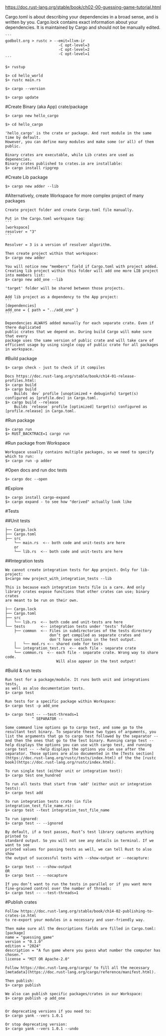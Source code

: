 https://doc.rust-lang.org/stable/book/ch02-00-guessing-game-tutorial.html

Cargo.toml is about describing your dependencies in a broad sense, and is written by you.
Cargo.lock contains exact information about your dependencies. It is maintained by Cargo and should not be manually edited.

    ```
    godbolt.org > rustc > --emit=llvm-ir
                            -C opt-level=3
                            -C opt-level=2
                            -C opt-level=1
    ```

    $> rustup

    $> cd hello_world
    $> rustc main.rs

    $> cargo --version
    
    $> cargo update


#Create Binary (aka App) crate/package

    $> cargo new hello_cargo

    $> cd hello_cargo

    'hello_cargo' is the crate or package. And root module in the same time by default.
    However, you can define many modules and make some (or all) of them public.

    Binary crates are executable, while Lib crates are used as depenencies.
    Binary crates published to crates.io are installable:
    $> cargo install ripgrep

#Create Lib package

    $> cargo new adder --lib

#Alternatively, create Workspace for more complex project of many packages

    Create project folder and create Cargo.toml file manually.

    Put in the Cargo.toml workspace tag:
    ```
    [workspace]
    resolver = "3"
    ```

    Resolver = 3 is a version of resolver algorithm.

    Then create project within that workspace:
    $> cargo new adder

    You will notice new "members" field if Cargo.toml with project added.
    Creating lib project within this folder will add one more LIB project into members list:
    $> cargo new add_one --lib

    'target' folder will be shared between those projects.

    Add lib project as a dependency to the App project:
    ```
    [dependencies]
    add_one = { path = "../add_one" }
    ```

    Dependencies ALWAYS added manually for each separate crate. Even if there duplicated
    public crates that we depend on. During build Cargo will make sure that every
    package uses the same version of public crate and will take care of 
    efficient usage by using single copy of public crate for all packages in workspace.

#Build package

    $> cargo check - just to check if it compiles

    Docs https://doc.rust-lang.org/stable/book/ch14-01-release-profiles.html:
    $> cargo build
    $> cargo build
        Builds `dev` profile [unoptimized + debuginfo] target(s) configured as [profile.dev] in Cargo.toml.
    $> cargo build --release
        Builds `release` profile [optimized] target(s) configured as [profile.release] in Cargo.toml.

#Run package

    $> cargo run
    $> RUST_BACKTRACE=1 cargo run

#Run package from Workspace

    Workspace usually contains multiple packages, so we need to specify which to run:
    $> cargo run -p adder

#Open docs and run doc tests

    $> cargo doc --open

#Explore

    $> cargo install cargo-expand
    $> cargo expand - to see how "derived" actually look like

#Tests

##Unit tests

    ├── Cargo.lock
    ├── Cargo.toml
    ├── src
        └── main.rs  <-- both code and unit-tests are here
        or        
        └── lib.rs  <-- both code and unit-tests are here

##Integration tests

    We cannot create integration tests for App project. Only for lib-project:
    $>cargo new project_with_integration_tests --lib

    This is because each integration tests file is a care. And only
    library crates expose functions that other crates can use; binary crates 
    are meant to be run on their own.

    ├── Cargo.lock
    ├── Cargo.toml
    ├── src
    │   └── lib.rs  <-- both code and unit-tests are here
    └── tests       <-- integration tests under 'tests' folder
        ├── common  <-- Files in subdirectories of the tests directory 
                        don’t get compiled as separate crates and 
                        don't have sections in the test output.
        │   └── mod.rs <-- shared code for tests
        └── integration_test.rs  <-- each file - separate crate
        └── common.rs  <-- each file - separate crate. Wrong way to share code.
                           Will also appear in the test output!

#Build & run tests

    Run test for a package/module. It runs both unit and integrations tests,
    as well as also documentation tests.
    $> cargo test

    Run tests for a specific package within Workspace:
    $> cargo test -p add_one

    $> cargo test -- --test-threads=1
                ^ SEPARATOR --

    Some command line options go to cargo test, and some go to the resultant test binary. To separate these two types of arguments, you list the arguments that go to cargo test followed by the separator -- and then the ones that go to the test binary. Running cargo test --help displays the options you can use with cargo test, and running cargo test -- --help displays the options you can use after the separator. Those options are also documented in the [Tests section](https://doc.rust-lang.org/rustc/tests/index.html) of the the [rustc book](https://doc.rust-lang.org/rustc/index.html).

    To run single test (either unit or integration test):
    $> cargo test one_hundred

    To run all tests that start from 'add' (either unit or integration tests):
    $> cargo test add

    To run integration tests crate (in file integration_test_file_name.rs):
    $> cargo test --test integration_test_file_name

    To run ignored:
    $> cargo test -- --ignored

    By default, if a test passes, Rust’s test library captures anything printed to 
    standard output. So you will not see any details in terminal. If we want to see 
    printed values for passing tests as well, we can tell Rust to also show 
    the output of successful tests with --show-output or --nocapture:

    $> cargo test -- --show-output
    OR
    $> cargo test -- --nocapture

    If you don’t want to run the tests in parallel or if you want more fine-grained control over the number of threads:
    $> cargo test -- --test-threads=1

#Publish crates

    Follow https://doc.rust-lang.org/stable/book/ch14-02-publishing-to-crates-io.html
    to re-export your modules in a necessary and user-friendly way.
    
    Then make sure all the descriptions fields are filled in Cargo.toml:
    [package]
    name = "guessing_game"
    version = "0.1.0"
    edition = "2024"
    description = "A fun game where you guess what number the computer has chosen."
    license = "MIT OR Apache-2.0"

    Follow https://doc.rust-lang.org/cargo/ to fill all the necessary [metadata](https://doc.rust-lang.org/cargo/reference/manifest.html).
    
    Then publish:
    $> cargo publish

    We also can publish specific packages/crates in our Workspace:
    $> cargo publish -p add_one


    Or deprecating versions if you need to:
    $> cargo yank --vers 1.0.1

    Or stop deprecating version:
    $> cargo yank --vers 1.0.1 --undo